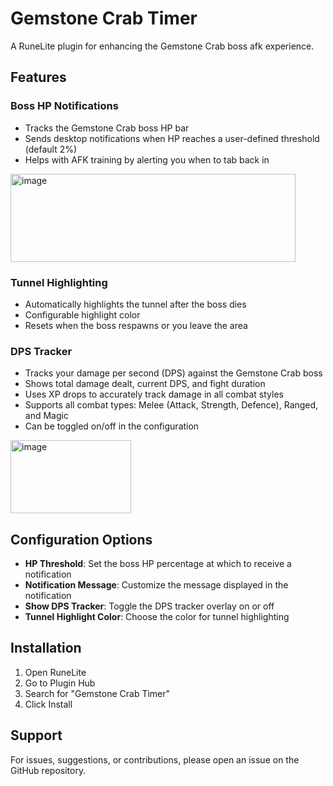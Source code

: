 # Gemstone Crab Timer

A RuneLite plugin for enhancing the Gemstone Crab boss afk experience.

## Features

### Boss HP Notifications
- Tracks the Gemstone Crab boss HP bar
- Sends desktop notifications when HP reaches a user-defined threshold (default 2%)
- Helps with AFK training by alerting you when to tab back in
  
<img width="456" height="141" alt="image" src="https://github.com/user-attachments/assets/643c11c6-a8c2-4f6e-8ecc-f76d18dde7b3" />

### Tunnel Highlighting
- Automatically highlights the tunnel after the boss dies
- Configurable highlight color
- Resets when the boss respawns or you leave the area

### DPS Tracker
- Tracks your damage per second (DPS) against the Gemstone Crab boss
- Shows total damage dealt, current DPS, and fight duration
- Uses XP drops to accurately track damage in all combat styles
- Supports all combat types: Melee (Attack, Strength, Defence), Ranged, and Magic
- Can be toggled on/off in the configuration

<img width="193" height="117" alt="image" src="https://github.com/user-attachments/assets/284365cc-4655-41cc-8643-d652ee9c1e84" />



## Configuration Options

- **HP Threshold**: Set the boss HP percentage at which to receive a notification
- **Notification Message**: Customize the message displayed in the notification
- **Show DPS Tracker**: Toggle the DPS tracker overlay on or off
- **Tunnel Highlight Color**: Choose the color for tunnel highlighting

## Installation

1. Open RuneLite
2. Go to Plugin Hub
3. Search for "Gemstone Crab Timer"
4. Click Install

## Support

For issues, suggestions, or contributions, please open an issue on the GitHub repository.
